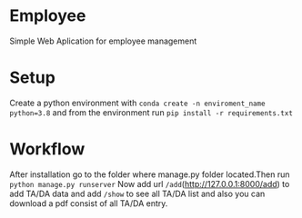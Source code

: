 # Employee

Simple Web Aplication for employee management

# Setup

Create a python environment with `conda create -n enviroment_name python=3.8` and from the environment run `pip install -r requirements.txt`

# Workflow

After installation go to the folder where manage.py folder located.Then run `python manage.py runserver`
Now add url `/add`(http://127.0.0.1:8000/add) to add TA/DA data and add `/show` to see all TA/DA list and also you can download a pdf consist of all TA/DA entry.
